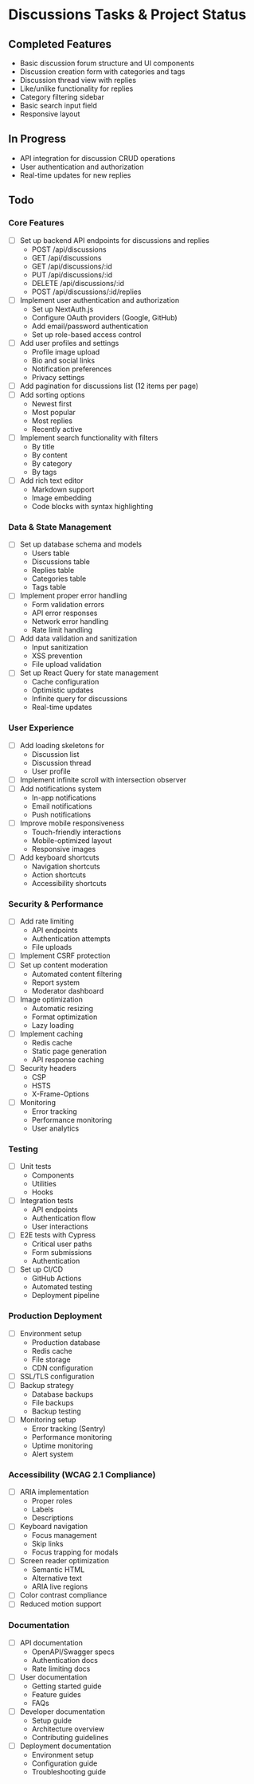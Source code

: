# Discussions Tasks & Project Status

## Completed Features
- Basic discussion forum structure and UI components
- Discussion creation form with categories and tags
- Discussion thread view with replies
- Like/unlike functionality for replies
- Category filtering sidebar
- Basic search input field
- Responsive layout

## In Progress
- API integration for discussion CRUD operations
- User authentication and authorization
- Real-time updates for new replies

## Todo

### Core Features
- [ ] Set up backend API endpoints for discussions and replies
  - POST /api/discussions
  - GET /api/discussions
  - GET /api/discussions/:id
  - PUT /api/discussions/:id
  - DELETE /api/discussions/:id
  - POST /api/discussions/:id/replies
- [ ] Implement user authentication and authorization
  - Set up NextAuth.js
  - Configure OAuth providers (Google, GitHub)
  - Add email/password authentication
  - Set up role-based access control
- [ ] Add user profiles and settings
  - Profile image upload
  - Bio and social links
  - Notification preferences
  - Privacy settings
- [ ] Add pagination for discussions list (12 items per page)
- [ ] Add sorting options
  - Newest first
  - Most popular
  - Most replies
  - Recently active
- [ ] Implement search functionality with filters
  - By title
  - By content
  - By category
  - By tags
- [ ] Add rich text editor
  - Markdown support
  - Image embedding
  - Code blocks with syntax highlighting

### Data & State Management
- [ ] Set up database schema and models
  - Users table
  - Discussions table
  - Replies table
  - Categories table
  - Tags table
- [ ] Implement proper error handling
  - Form validation errors
  - API error responses
  - Network error handling
  - Rate limit handling
- [ ] Add data validation and sanitization
  - Input sanitization
  - XSS prevention
  - File upload validation
- [ ] Set up React Query for state management
  - Cache configuration
  - Optimistic updates
  - Infinite query for discussions
  - Real-time updates

### User Experience
- [ ] Add loading skeletons for
  - Discussion list
  - Discussion thread
  - User profile
- [ ] Implement infinite scroll with intersection observer
- [ ] Add notifications system
  - In-app notifications
  - Email notifications
  - Push notifications
- [ ] Improve mobile responsiveness
  - Touch-friendly interactions
  - Mobile-optimized layout
  - Responsive images
- [ ] Add keyboard shortcuts
  - Navigation shortcuts
  - Action shortcuts
  - Accessibility shortcuts

### Security & Performance
- [ ] Add rate limiting
  - API endpoints
  - Authentication attempts
  - File uploads
- [ ] Implement CSRF protection
- [ ] Set up content moderation
  - Automated content filtering
  - Report system
  - Moderator dashboard
- [ ] Image optimization
  - Automatic resizing
  - Format optimization
  - Lazy loading
- [ ] Implement caching
  - Redis cache
  - Static page generation
  - API response caching
- [ ] Security headers
  - CSP
  - HSTS
  - X-Frame-Options
- [ ] Monitoring
  - Error tracking
  - Performance monitoring
  - User analytics

### Testing
- [ ] Unit tests
  - Components
  - Utilities
  - Hooks
- [ ] Integration tests
  - API endpoints
  - Authentication flow
  - User interactions
- [ ] E2E tests with Cypress
  - Critical user paths
  - Form submissions
  - Authentication
- [ ] Set up CI/CD
  - GitHub Actions
  - Automated testing
  - Deployment pipeline

### Production Deployment
- [ ] Environment setup
  - Production database
  - Redis cache
  - File storage
  - CDN configuration
- [ ] SSL/TLS configuration
- [ ] Backup strategy
  - Database backups
  - File backups
  - Backup testing
- [ ] Monitoring setup
  - Error tracking (Sentry)
  - Performance monitoring
  - Uptime monitoring
  - Alert system

### Accessibility (WCAG 2.1 Compliance)
- [ ] ARIA implementation
  - Proper roles
  - Labels
  - Descriptions
- [ ] Keyboard navigation
  - Focus management
  - Skip links
  - Focus trapping for modals
- [ ] Screen reader optimization
  - Semantic HTML
  - Alternative text
  - ARIA live regions
- [ ] Color contrast compliance
- [ ] Reduced motion support

### Documentation
- [ ] API documentation
  - OpenAPI/Swagger specs
  - Authentication docs
  - Rate limiting docs
- [ ] User documentation
  - Getting started guide
  - Feature guides
  - FAQs
- [ ] Developer documentation
  - Setup guide
  - Architecture overview
  - Contributing guidelines
- [ ] Deployment documentation
  - Environment setup
  - Configuration guide
  - Troubleshooting guide
